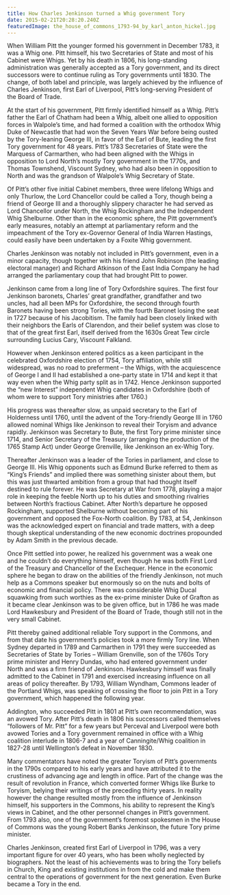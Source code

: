 ```yaml
---
title: How Charles Jenkinson turned a Whig government Tory
date: 2015-02-21T20:28:20.240Z
featuredImage: the_house_of_commons_1793-94_by_karl_anton_hickel.jpg
---
```

When William Pitt the younger formed his government in December 1783, it was a Whig one. Pitt himself, his two Secretaries of State and most of his Cabinet were Whigs. Yet by his death in 1806, his long-standing administration was generally accepted as a Tory government, and its direct successors were to continue ruling as Tory governments until 1830. The change, of both label and principle, was largely achieved by the influence of Charles Jenkinson, first Earl of Liverpool, Pitt’s long-serving President of the Board of Trade.

At the start of his government, Pitt firmly identified himself as a Whig. Pitt’s father the Earl of Chatham had been a Whig, albeit one allied to opposition forces in Walpole’s time, and had formed a coalition with the orthodox Whig Duke of Newcastle that had won the Seven Years War before being ousted by the Tory-leaning George III, in favor of the Earl of Bute, leading the first Tory government for 48 years. Pitt’s 1783 Secretaries of State were the Marquess of Carmarthen, who had been aligned with the Whigs in opposition to Lord North’s mostly Tory government in the 1770s, and Thomas Townshend, Viscount Sydney, who had also been in opposition to North and was the grandson of Walpole’s Whig Secretary of State.

Of Pitt’s other five initial Cabinet members, three were lifelong Whigs and only Thurlow, the Lord Chancellor could be called a Tory, though being a friend of George III and a thoroughly slippery character he had served as Lord Chancellor under North, the Whig Rockingham and the Independent Whig Shelburne. Other than in the economic sphere, the Pitt government’s early measures, notably an attempt at parliamentary reform and the impeachment of the Tory ex-Governor General of India Warren Hastings, could easily have been undertaken by a Foxite Whig government.

Charles Jenkinson was notably not included in Pitt’s government, even in a minor capacity, though together with his friend John Robinson (the leading electoral manager) and Richard Atkinson of the East India Company he had arranged the parliamentary coup that had brought Pitt to power.

Jenkinson came from a long line of Tory Oxfordshire squires. The first four Jenkinson baronets, Charles’ great grandfather, grandfather and two uncles, had all been MPs for Oxfordshire, the second through fourth Baronets having been strong Tories, with the fourth Baronet losing the seat in 1727 because of his Jacobitism. The family had been closely linked with their neighbors the Earls of Clarendon, and their belief system was close to that of the great first Earl, itself derived from the 1630s Great Tew circle surrounding Lucius Cary, Viscount Falkland.

However when Jenkinson entered politics as a keen participant in the celebrated Oxfordshire election of 1754, Tory affiliation, while still widespread, was no road to preferment – the Whigs, with the acquiescence of George I and II had established a one-party state in 1714 and kept it that way even when the Whig party split as in 1742. Hence Jenkinson supported the “new Interest” independent Whig candidates in Oxfordshire (both of whom were to support Tory ministries after 1760.)

His progress was thereafter slow, as unpaid secretary to the Earl of Holderness until 1760, until the advent of the Tory-friendly George III in 1760 allowed nominal Whigs like Jenkinson to reveal their Toryism and advance rapidly. Jenkinson was Secretary to Bute, the first Tory prime minister since 1714, and Senior Secretary of the Treasury (arranging the production of the 1765 Stamp Act) under George Grenville, like Jenkinson an ex-Whig Tory.

Thereafter Jenkinson was a leader of the Tories in parliament, and close to George III. His Whig opponents such as Edmund Burke referred to them as “King’s Friends” and implied there was something sinister about them, but this was just thwarted ambition from a group that had thought itself destined to rule forever. He was Secretary at War from 1778, playing a major role in keeping the feeble North up to his duties and smoothing rivalries between North’s fractious Cabinet. After North’s departure he opposed Rockingham, supported Shelburne without becoming part of his government and opposed the Fox-North coalition. By 1783, at 54, Jenkinson was the acknowledged expert on financial and trade matters, with a deep though skeptical understanding of the new economic doctrines propounded by Adam Smith in the previous decade.

Once Pitt settled into power, he realized his government was a weak one and he couldn’t do everything himself, even though he was both First Lord of the Treasury and Chancellor of the Exchequer. Hence in the economic sphere he began to draw on the abilities of the friendly Jenkinson, not much help as a Commons speaker but enormously so on the nuts and bolts of economic and financial policy. There was considerable Whig Ducal squawking from such worthies as the ex-prime minister Duke of Grafton as it became clear Jenkinson was to be given office, but in 1786 he was made Lord Hawkesbury and President of the Board of Trade, though still not in the very small Cabinet.

Pitt thereby gained additional reliable Tory support in the Commons, and from that date his government’s policies took a more firmly Tory line. When Sydney departed in 1789 and Carmarthen in 1791 they were succeeded as Secretaries of State by Tories – William Grenville, son of the 1760s Tory prime minister and Henry Dundas, who had entered government under North and was a firm friend of Jenkinson. Hawkesbury himself was finally admitted to the Cabinet in 1791 and exercised increasing influence on all areas of policy thereafter. By 1793, William Wyndham, Commons leader of the Portland Whigs, was speaking of crossing the floor to join Pitt in a Tory government, which happened the following year.

Addington, who succeeded Pitt in 1801 at Pitt’s own recommendation, was an avowed Tory. After Pitt’s death in 1806 his successors called themselves “followers of Mr. Pitt” for a few years but Perceval and Liverpool were both avowed Tories and a Tory government remained in office with a Whig coalition interlude in 1806-7 and a year of Canningite/Whig coalition in 1827-28 until Wellington’s defeat in November 1830.

Many commentators have noted the greater Toryism of Pitt’s governments in the 1790s compared to his early years and have attributed it to the crustiness of advancing age and length in office. Part of the change was the result of revolution in France, which converted former Whigs like Burke to Toryism, belying their writings of the preceding thirty years. In reality however the change resulted mostly from the influence of Jenkinson himself, his supporters in the Commons, his ability to represent the King’s views in Cabinet, and the other personnel changes in Pitt’s government. From 1793 also, one of the government’s foremost spokesmen in the House of Commons was the young Robert Banks Jenkinson, the future Tory prime minister.

Charles Jenkinson, created first Earl of Liverpool in 1796, was a very important figure for over 40 years, who has been wholly neglected by biographers. Not the least of his achievements was to bring the Tory beliefs in Church, King and existing institutions in from the cold and make them central to the operations of government for the next generation. Even Burke became a Tory in the end.